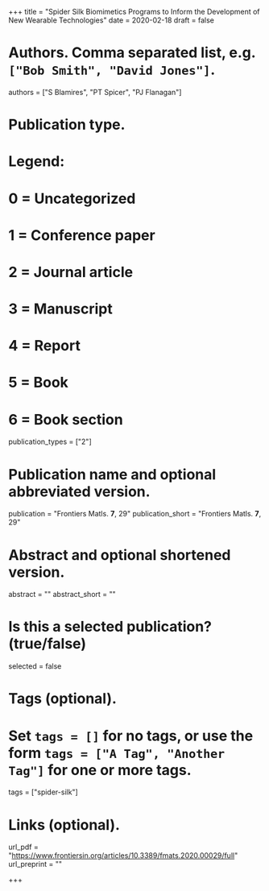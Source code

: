 +++
title = "Spider Silk Biomimetics Programs to Inform the Development of New Wearable Technologies"
date = 2020-02-18
draft = false

# Authors. Comma separated list, e.g. `["Bob Smith", "David Jones"]`.
authors = ["S Blamires", "PT Spicer", "PJ Flanagan"]

# Publication type.
# Legend:
# 0 = Uncategorized
# 1 = Conference paper
# 2 = Journal article
# 3 = Manuscript
# 4 = Report
# 5 = Book
# 6 = Book section
publication_types = ["2"]

# Publication name and optional abbreviated version.
publication = "Frontiers Matls. __7__, 29"
publication_short = "Frontiers Matls. __7__, 29"

# Abstract and optional shortened version.
abstract = ""
abstract_short = ""

# Is this a selected publication? (true/false)
selected = false

# Tags (optional).
#   Set `tags = []` for no tags, or use the form `tags = ["A Tag", "Another Tag"]` for one or more tags.
tags = ["spider-silk"]

# Links (optional).
url_pdf = "https://www.frontiersin.org/articles/10.3389/fmats.2020.00029/full"
url_preprint = ""



+++
